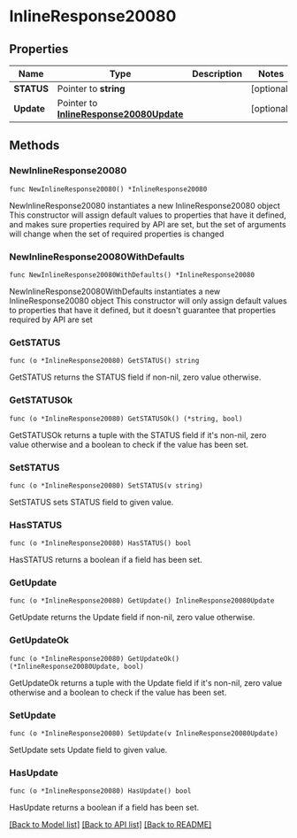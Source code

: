 # InlineResponse20080

## Properties

Name | Type | Description | Notes
------------ | ------------- | ------------- | -------------
**STATUS** | Pointer to **string** |  | [optional] 
**Update** | Pointer to [**InlineResponse20080Update**](InlineResponse20080Update.md) |  | [optional] 

## Methods

### NewInlineResponse20080

`func NewInlineResponse20080() *InlineResponse20080`

NewInlineResponse20080 instantiates a new InlineResponse20080 object
This constructor will assign default values to properties that have it defined,
and makes sure properties required by API are set, but the set of arguments
will change when the set of required properties is changed

### NewInlineResponse20080WithDefaults

`func NewInlineResponse20080WithDefaults() *InlineResponse20080`

NewInlineResponse20080WithDefaults instantiates a new InlineResponse20080 object
This constructor will only assign default values to properties that have it defined,
but it doesn't guarantee that properties required by API are set

### GetSTATUS

`func (o *InlineResponse20080) GetSTATUS() string`

GetSTATUS returns the STATUS field if non-nil, zero value otherwise.

### GetSTATUSOk

`func (o *InlineResponse20080) GetSTATUSOk() (*string, bool)`

GetSTATUSOk returns a tuple with the STATUS field if it's non-nil, zero value otherwise
and a boolean to check if the value has been set.

### SetSTATUS

`func (o *InlineResponse20080) SetSTATUS(v string)`

SetSTATUS sets STATUS field to given value.

### HasSTATUS

`func (o *InlineResponse20080) HasSTATUS() bool`

HasSTATUS returns a boolean if a field has been set.

### GetUpdate

`func (o *InlineResponse20080) GetUpdate() InlineResponse20080Update`

GetUpdate returns the Update field if non-nil, zero value otherwise.

### GetUpdateOk

`func (o *InlineResponse20080) GetUpdateOk() (*InlineResponse20080Update, bool)`

GetUpdateOk returns a tuple with the Update field if it's non-nil, zero value otherwise
and a boolean to check if the value has been set.

### SetUpdate

`func (o *InlineResponse20080) SetUpdate(v InlineResponse20080Update)`

SetUpdate sets Update field to given value.

### HasUpdate

`func (o *InlineResponse20080) HasUpdate() bool`

HasUpdate returns a boolean if a field has been set.


[[Back to Model list]](../README.md#documentation-for-models) [[Back to API list]](../README.md#documentation-for-api-endpoints) [[Back to README]](../README.md)


